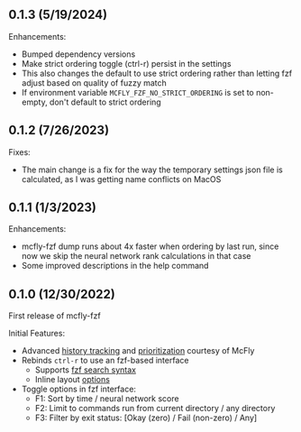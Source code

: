 ## 0.1.3 (5/19/2024)
Enhancements:

- Bumped dependency versions
- Make strict ordering toggle (ctrl-r) persist in the settings
- This also changes the default to use strict ordering rather than letting fzf adjust based on quality of fuzzy match
- If environment variable `MCFLY_FZF_NO_STRICT_ORDERING` is set to non-empty, don't default to strict ordering

## 0.1.2 (7/26/2023)
Fixes:
- The main change is a fix for the way the temporary settings json file is calculated, as I was getting name conflicts on MacOS

## 0.1.1 (1/3/2023)
Enhancements:

- mcfly-fzf dump runs about 4x faster when ordering by last run, since now we skip the neural network rank calculations in that case
- Some improved descriptions in the help command

## 0.1.0 (12/30/2022)
First release of mcfly-fzf

Initial Features:

- Advanced [history tracking](https://github.com/cantino/mcfly#features) and [prioritization](https://github.com/cantino/mcfly#prioritization) courtesy of McFly
- Rebinds `ctrl-r` to use an fzf-based interface
    - Supports [fzf search syntax](https://github.com/junegunn/fzf#search-syntax)
    - Inline layout [options](https://www.mankier.com/1/fzf#Options-Layout)
- Toggle options in fzf interface:
    - F1: Sort by time / neural network score
    - F2: Limit to commands run from current directory / any directory
    - F3: Filter by exit status: [Okay (zero) / Fail (non-zero) / Any]
